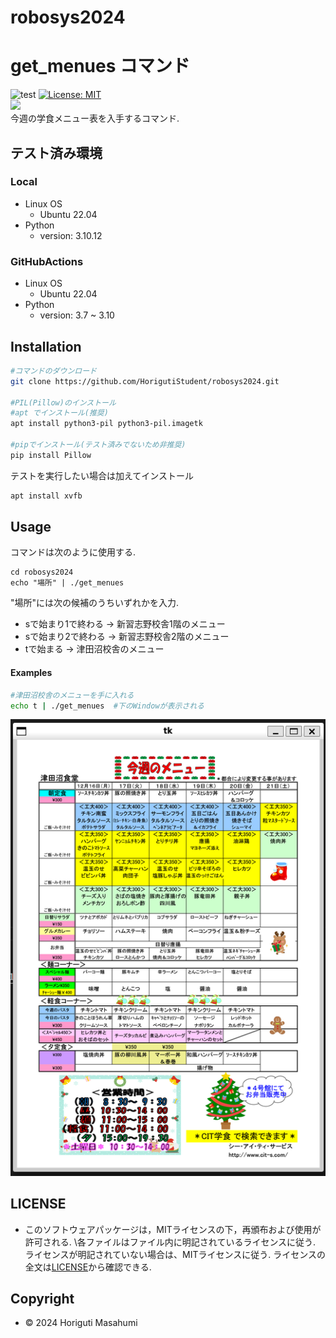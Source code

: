 # robosys2024

# get_menues コマンド
![test](https://github.com/HorigutiStudent/robosys2024/actions/workflows/test.yml/badge.svg)
[![License: MIT](https://img.shields.io/badge/License-MIT-yellow.svg)](https://opensource.org/licenses/MIT) \
<img src="https://img.shields.io/badge/-Python-F9DC3E.svg?logo=python&style=flat"> \
 今週の学食メニュー表を入手するコマンド.
## テスト済み環境
### Local
- Linux OS
    - Ubuntu 22.04
- Python
    - version:  3.10.12    
### GitHubActions
- Linux OS
    - Ubuntu 22.04
- Python 
    - version: 3.7 ~ 3.10
## Installation
```sh
#コマンドのダウンロード
git clone https://github.com/HorigutiStudent/robosys2024.git

#PIL(Pillow)のインストール
#apt でインストール(推奨)
apt install python3-pil python3-pil.imagetk

#pipでインストール(テスト済みでないため非推奨)
pip install Pillow
```
テストを実行したい場合は加えてインストール
```sh
apt install xvfb
```

## Usage
コマンドは次のように使用する.
```
cd robosys2024
echo "場所" | ./get_menues
```
"場所"には次の候補のうちいずれかを入力.
- sで始まり1で終わる -> 新習志野校舎1階のメニュー
- sで始まり2で終わる -> 新習志野校舎2階のメニュー
- tで始まる         -> 津田沼校舎のメニュー
#### Examples
```sh
#津田沼校舎のメニューを手に入れる
echo t | ./get_menues  #下のWindowが表示される
```
![メニュー例](examples/tudanuma_ex.png)
## LICENSE
- このソフトウェアパッケージは，MITライセンスの下，再頒布および使用が許可される. \各ファイルはファイル内に明記されているライセンスに従う. ライセンスが明記されていない場合は、MITライセンスに従う. ライセンスの全文は[LICENSE](https://github.com/HorigutiStudent/robosys2024?tab=MIT-1-ov-file)から確認できる.

## Copyright
- © 2024 Horiguti Masahumi 